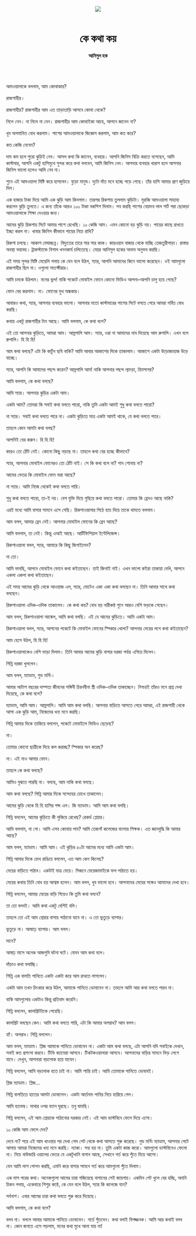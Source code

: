 <div align=center>
<img src=https://images.prothomalo.com/prothomalo-bangla%2F2022-07%2Fe196bbfe-2409-454c-80c2-ec2b5f40ecdf%2FUntitled_8.jpg?rect=0%2C51%2C303%2C159&w=1200&ar=40%3A21&auto=format%2Ccompress&ogImage=true&mode=crop&overlay=&overlay_position=bottom&overlay_width_pct=1 />
<br><br>
<h1>কে কথা কয়</h1>
<h4>আনিসুল হক</h4>
<br><br>
</div>

আমওয়ালাকে বললাম, আম কোথাকার?

রাজশাহীর।

রাজশাহীর? রাজশাহীর আম এত তাড়াতাড়ি আসবে কোথা থেকে?

নিলে নেন। না নিলে না নেন। রাজশাহীর আম কোত্থাইকা আহে, আপনে জানেন না?

খুব অপমানিত বোধ করলাম। পাশের আমওয়ালাকে জিজ্ঞেস করলাম, আম কত করে?

কত কেজি নেবেন?

দাম কম হলে পুরো ঝুড়িই নেব। আসল কথা কি জানেন, ব্যবহার। আপনি জিনিস বিক্রি করতে বসেছেন, আমি কাস্টমার, আপনি একটু হাসিমুখে সুন্দর করে কথা বলবেন, আমি জিনিস নেব। আপনার ব্যবহার খারাপ হলে আপনার জিনিস ভালো হলেও আমি নেব না।

শুনে এই আমওয়ালা মিষ্টি করে হাসলেন। বুড়ো মানুষ। দুটো দাঁত মনে হচ্ছে পড়ে গেছে। তাঁর হাসি আমার প্রাণ জুড়িয়ে দিল।

এক হাজার টাকা দিয়ে আমি এক ঝুড়ি আম কিনলাম। তারপর রিকশায় তুললাম ঝুড়িটা। মুরব্বি আমওয়ালা সাহায্য করলেন ঝুড়ি তুলতে। এ জন্য তাঁকে আরও ১০০ টাকা বকশিশ দিলাম। সব করছি পাশের বেয়াদব লাল শার্ট পরা ছোকড়া আমওয়ালাকে শিক্ষা দেওয়ার জন্য।

আমের ঝুড়ি রিকশায় সিটে আমার পাশে রেখেছি। ১০ কেজি আম। এমন কোনো বড় ঝুড়ি নয়। পায়ের কাছে রাখতে ইচ্ছা করল না। খাবার জিনিস কীভাবে পায়ের নিচে রাখি?

রিকশা চলছে। আকাশ মেঘাচ্ছন্ন। বিদ্যুতের তারে সার সার কাক। কারওয়ান বাজার থেকে যাচ্ছি তেজতুরীপাড়া। রাস্তার অবস্থা ভয়াবহ। ট্রাকস্ট্যান্ডে বিশাল খননকার্য চলিতেছে। মেয়র আনিসুল হকের অভাব অনুভব করছি।

এই সময় সুন্দর মিষ্টি মেয়েলি গলায় কে যেন বলে উঠল, স্যার, আপনি আমাদের কিনে ভালো করেছেন। ওই আমগুলো রাজশাহীর ছিল না। ওগুলো সাতক্ষীরার।

আমি চমকে উঠলাম। মনের ভুল! নাকি পকেটে মোবাইল ফোনে কোনো ভিডিও আপনা–আপনি চালু হয়ে গেছে?

ফোন বের করলাম। না। ফোনের মুখ অন্ধকার।

আবারও কথা, স্যার, আপনার ব্যবহার ভালো। আপনার মতো কাস্টমারের পাশের সিটে বসতে পেরে আমরা গর্বিত বোধ করছি।

কথায় একটু রাজশাহীর টান আছে। আমি বললাম, কে কথা বলে?

এই তো আপনার ঝুড়িতে, আমরা আম। আম্রপালি আম। স্যার, ওরা না আমাদের নাম দিয়েছে আম রুপালি। এখন বলে রুপালি। হি হি হি!

আম কথা বলছে? এটা কি কার্টুন ছবি নাকি? আমি আবার আকাশের দিকে তাকালাম। আকাশে একটা উড়োজাহাজ উড়ে যাচ্ছে।

স্যার, আপনি কি আমাদের পছন্দ করেন? আম্রপালি আম! নাকি আপনার পছন্দ ল্যাংড়া, হিমসাগর?

আমি বললাম, কে কথা বলছে?

আমি স্যার। আপনার ঝুড়ির একটা আম।

একটা আম? তোমরা কি সবাই কথা বলতে পারো, নাকি তুমি একটা আমই শুধু কথা বলতে পারো?

না স্যার। সবাই কথা বলতে পারে না। একটা ঝুড়িতে মাত্র একটা আমই থাকে, যে কথা বলতে পারে।

তাহলে কোন আমটা কথা বলছ?

আপনিই বের করুন। হি হি হি!

কারও তো ঠোঁট নেই। কোনো কিছু নড়ছে না। তাহলে কথা বের হচ্ছে কীভাবে?

স্যার, আপনার মোবাইল ফোনেরও তো ঠোঁট নাই। সে কি কথা বলে না? গান শোনায় না?

আমের ভেতর কি মোবাইল ফোন ভরা আছে?

না স্যার। আমি নিজে থেকেই কথা বলতে পারি।

শুধু কথা বলতে পারো, তা-ই নয়। বেশ যুক্তি দিয়ে গুছিয়ে কথা বলতে পারো। তোমার কি ব্রেনও আছে নাকি?

এরই মধ্যে আমি বাসার সামনে এসে গেছি। রিকশাওয়ালার পিঠে হাত দিয়ে তাকে থামতে বললাম।

আম বলল, আমার ব্রেন নেই। আপনার মোবাইল ফোনের কি ব্রেন আছে?

আমি বললাম, তা নেই। কিন্তু এআই আছে। আর্টিফিশিয়াল ইন্টেলিজেন্স।

রিকশাওয়ালা বলল, স্যার, আমারে কি কিছু জিগাইলেন?

না তো।

আমি ভাবছি, আপনে মোবাইল ফোনে কথা কইতাছেন। তাই জিগাই নাই। এখন ভালো কইরা তাকায়া দেখি, আপনে একলা একলা কথা কইতাছেন।

এই সময় আমের ঝুড়ি থেকে আওয়াজ এল, স্যার, মোটেও একা একা কথা বলছেন না। তিনি আমার সাথে কথা বলছেন।

রিকশাওয়ালা এদিক–ওদিক তাকালেন। কে কথা কয়? বোধ হয় নারীকণ্ঠ শুনে আরও বেশি ভড়কে গেছেন।

আম বলল, রিকশাওয়ালা আঙ্কেল, আমি কথা বলছি। এই যে আমের ঝুড়িতে। আমি একটা আম।

রিকশাওয়ালা বলল, স্যার, আপনের পকেটে কি মোবাইল ফোনের স্পিকার খোলা? আপনার মেয়ের লগে কথা কইতাছেন?

আম হেসে উঠল, হি হি হি!

রিকশাওয়ালাকেও বেশি ভাড়া দিলাম। তিনি আমার আমের ঝুড়ি বাসার দরজা পর্যন্ত এগিয়ে দিলেন।

গিন্নি দরজা খুললেন।

আম বলল, ম্যাডাম, গুড মর্নিং।

আমার আটাশ বছরের দাম্পত্য জীবনের সঙ্গিনী চিরনবীনা স্ত্রী ওদিক–ওদিক তাকাচ্ছেন। নিশ্চয়ই তাঁরও মনে প্রশ্ন দেখা দিয়েছে, কে কথা বলে?

ম্যাডাম, আমি আম। আম্রপালি। আমি আম কথা বলছি। আপনার বাড়িতে আসতে পেরে আমরা, এই রাজশাহী থেকে আসা এক ঝুড়ি আম, নিজেদের ধন্য মনে করছি।

গিন্নি আমার দিকে তাকিয়ে বললেন, পকেটে মোবাইলে ভিডিও ছেড়েছ?

না।

তোমার কোনো ছাত্রীকে দিয়ে কল করাচ্ছ? স্পিকার অন করেছ?

না। এই নাও আমার ফোন।

তাহলে কে কথা বলছে?

আমিও বুঝতে পারছি না। বলছে, আম নাকি কথা বলছে।

আম কথা বলছে? গিন্নি আমার দিকে সন্দেহের চোখে তাকালেন।

আমের ঝুড়ি থেকে হি হি হাসির শব্দ এল। জি ম্যাডাম। আমি আম কথা বলছি।

গিন্নি বললেন, আমের ঝুড়িতে কী লুকিয়ে রেখেছ? রেকর্ড প্লেয়ার।

আমি বললাম, না গো। আমি এসব কোথায় পাব? আমি তেজগাঁ কলেজের বাংলার শিক্ষক। এত জ্ঞানবুদ্ধি কি আমার আছে?

আম বলল, ম্যাডাম। আমি আম। এই ঝুড়ির ৫০টা আমের মধ্যে আমি একটা আম।

গিন্নি আমার দিকে চোখ রাঙিয়ে বললেন, এত আম কেন কিনেছ?

মেয়ের বাড়িতে পাঠাব। একটাই মাত্র মেয়ে। সিজনে মেয়েজামাইকে ফল পাঠাতে হয়।

মেয়ের কথায় তিনি বোধ হয় আশ্বস্ত হলেন। আম বলল, খুব ভালো হবে। আপনাদের মেয়ের সঙ্গেও আমাদের দেখা হবে।

গিন্নি বললেন, আমার মেয়ের বাড়ি গিয়েও কি তুমি কথা বলবে?

তা তো বলবই। আমি কথা একটু বেশিই বলি।

তাহলে তো এই আম শ্রেয়ার বাসায় পাঠানো যাবে না। এ তো ভুতুড়ে ব্যাপার।

ভুতুড়ে না। আষাঢ়ে ব্যাপার। আম বলল।

মানে?

আষাঢ় মাসে অনেক আজগুবি ঘটনা ঘটে। যেমন আম কথা বলে।

দাঁড়াও কথা বলাচ্ছি।

গিন্নি এক বালতি পানিতে একটা একটা করে আম রাখতে লাগলেন।

একটা আম তখন চিৎকার করে উঠল, আমাকে পানিতে ডোবাবেন না। তাহলে আমি আর কথা বলতে পারব না।

বাকি আমগুলোর একটাও কিন্তু প্রতিবাদ করেনি।

গিন্নি বললেন, কালপ্রিটটাকে পেয়েছি।

কালপ্রিট বলছেন কেন। আমি কথা বলতে পারি, এটা কি আমার অপরাধ? আম বলল।

হ্যাঁ। অপরাধ। গিন্নি বললেন।

আম বলল, ম্যাডাম। প্লিজ আমাকে পানিতে ডোবাবেন না। একটা আম কথা বলছে, এটা আপনি যদি সবাইকে দেখান, সবাই কত প্রশংসা করবে। টিভি ক্যামেরা আসবে। টিকটকওয়ালারা আসবে। আপনাদের বাড়ির সামনে ভিড় লেগে যাবে। দেখুন, আপনারা বড়লোক হয়ে যাবেন।

গিন্নি বললেন, আমি বড়লোক হতে চাই না। আমি শান্তি চাই। আমি তোমাকে পানিতে ডোবাবই।

প্লিজ ম্যাডাম। প্লিজ...

গিন্নি বালতিতে হাতের আমটা ডোবালেন। একটা আর্তনাদ পানির নিচে হারিয়ে গেল।

আমি হতভম্ব। মাথার ওপর ফ্যান ঘুরছে। তবু ঘামছি।

গিন্নি বললেন, এই আম শ্রেয়াকে পাঠানোর দরকার নেই। এই আম ডাস্টবিনে ফেলে দিয়ে এসো।

১০ কেজি আম ফেলে দেব?

দেবে না? পরে এই আম খাওয়ার পর দেখা গেল পেট থেকে কথা আসতে শুরু করেছে। গুড মর্নিং ম্যাডাম, আপনার পেটে আসায় আমরা নিজেদের ধন্য মনে করছি। ন্যাকা। সহ্য হয় না। তুমি একটা কাজ করো। আমগুলো ডাস্টবিনেও ফেলো না। নিচে বাউন্ডারি ওয়ালের ভেতর যে একটুখানি বাগান আছে, সেখানে গর্ত করে পুঁতে দিয়ে আসো।

যেন আমি লাশ গোপন করছি, এমনি করে বাসার সামনে গর্ত করে আমগুলো পুঁতে দিলাম।

এক মাস পরের কথা। অনেকগুলো আমের চারা গজিয়েছে বাগানের সেই জায়গায়। একদিন গেট খুলে বের হচ্ছি, অমনি চিকন গলায়, একেবারে শিশুর কণ্ঠে, কে যেন বলে উঠল, স্যার কি কলেজে যান?

সর্বনাশ। এবার আমের চারা কথা বলতে শুরু করে দিয়েছে।

আমি বললাম, কে কথা বলে?

বলব না। বললে আবার আমাকে পানিতে ডোবাবেন। গর্তে পুঁতবেন। কথা বলাই বিপজ্জনক। আমি আর কথাই বলব না। কোন জগতে এসে পড়লাম, মনের কথা মুখে আনা যায় না!
